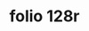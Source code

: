 ---
layout: edition
title: folio 128r
manuscript: Turin, Biblioteca Nazionale, MS N.III.19
sigla: T
iip: t128r.tif
milestone: 255
---